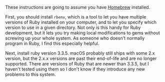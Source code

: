 These instructions are going to assume you have [Homebrew] installed.

First, you should install `rbenv`, which is a tool to let you have multiple versions
of Ruby installed on your computer, and to let you specify which version to use in a
given directory. Not only is this handy for Ruby development, but it lets you try making
local modifications to gems without screwing up your whole system. As someone
who doesn't normally program in Ruby, I find this especially helpful.

Next, install ruby version 3.3.5. macOS probably still ships with some 2.x version, but
the 2.x.x versions are past their end-of-life and are no longer supported. There are versions
of Ruby that are newer than 3.3.5, but I haven't tested using them so I don't know if they
introduce any new problems to this system.


[Homebrew]: https://brew.sh
